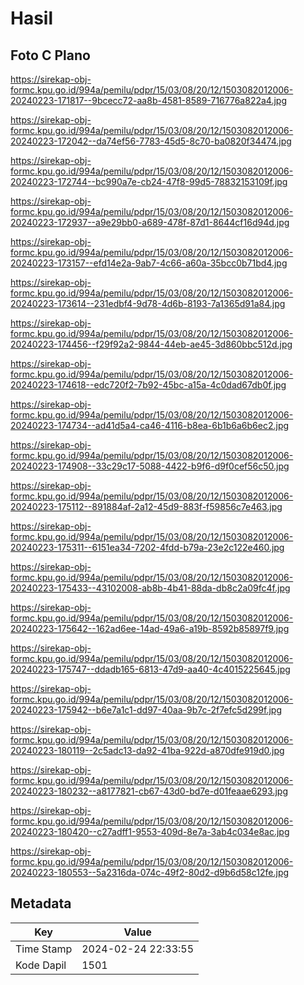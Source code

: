 # Hasil

## Foto C Plano

https://sirekap-obj-formc.kpu.go.id/994a/pemilu/pdpr/15/03/08/20/12/1503082012006-20240223-171817--9bcecc72-aa8b-4581-8589-716776a822a4.jpg

https://sirekap-obj-formc.kpu.go.id/994a/pemilu/pdpr/15/03/08/20/12/1503082012006-20240223-172042--da74ef56-7783-45d5-8c70-ba0820f34474.jpg

https://sirekap-obj-formc.kpu.go.id/994a/pemilu/pdpr/15/03/08/20/12/1503082012006-20240223-172744--bc990a7e-cb24-47f8-99d5-78832153109f.jpg

https://sirekap-obj-formc.kpu.go.id/994a/pemilu/pdpr/15/03/08/20/12/1503082012006-20240223-172937--a9e29bb0-a689-478f-87d1-8644cf16d94d.jpg

https://sirekap-obj-formc.kpu.go.id/994a/pemilu/pdpr/15/03/08/20/12/1503082012006-20240223-173157--efd14e2a-9ab7-4c66-a60a-35bcc0b71bd4.jpg

https://sirekap-obj-formc.kpu.go.id/994a/pemilu/pdpr/15/03/08/20/12/1503082012006-20240223-173614--231edbf4-9d78-4d6b-8193-7a1365d91a84.jpg

https://sirekap-obj-formc.kpu.go.id/994a/pemilu/pdpr/15/03/08/20/12/1503082012006-20240223-174456--f29f92a2-9844-44eb-ae45-3d860bbc512d.jpg

https://sirekap-obj-formc.kpu.go.id/994a/pemilu/pdpr/15/03/08/20/12/1503082012006-20240223-174618--edc720f2-7b92-45bc-a15a-4c0dad67db0f.jpg

https://sirekap-obj-formc.kpu.go.id/994a/pemilu/pdpr/15/03/08/20/12/1503082012006-20240223-174734--ad41d5a4-ca46-4116-b8ea-6b1b6a6b6ec2.jpg

https://sirekap-obj-formc.kpu.go.id/994a/pemilu/pdpr/15/03/08/20/12/1503082012006-20240223-174908--33c29c17-5088-4422-b9f6-d9f0cef56c50.jpg

https://sirekap-obj-formc.kpu.go.id/994a/pemilu/pdpr/15/03/08/20/12/1503082012006-20240223-175112--891884af-2a12-45d9-883f-f59856c7e463.jpg

https://sirekap-obj-formc.kpu.go.id/994a/pemilu/pdpr/15/03/08/20/12/1503082012006-20240223-175311--6151ea34-7202-4fdd-b79a-23e2c122e460.jpg

https://sirekap-obj-formc.kpu.go.id/994a/pemilu/pdpr/15/03/08/20/12/1503082012006-20240223-175433--43102008-ab8b-4b41-88da-db8c2a09fc4f.jpg

https://sirekap-obj-formc.kpu.go.id/994a/pemilu/pdpr/15/03/08/20/12/1503082012006-20240223-175642--162ad6ee-14ad-49a6-a19b-8592b85897f9.jpg

https://sirekap-obj-formc.kpu.go.id/994a/pemilu/pdpr/15/03/08/20/12/1503082012006-20240223-175747--ddadb165-6813-47d9-aa40-4c4015225645.jpg

https://sirekap-obj-formc.kpu.go.id/994a/pemilu/pdpr/15/03/08/20/12/1503082012006-20240223-175942--b6e7a1c1-dd97-40aa-9b7c-2f7efc5d299f.jpg

https://sirekap-obj-formc.kpu.go.id/994a/pemilu/pdpr/15/03/08/20/12/1503082012006-20240223-180119--2c5adc13-da92-41ba-922d-a870dfe919d0.jpg

https://sirekap-obj-formc.kpu.go.id/994a/pemilu/pdpr/15/03/08/20/12/1503082012006-20240223-180232--a8177821-cb67-43d0-bd7e-d01feaae6293.jpg

https://sirekap-obj-formc.kpu.go.id/994a/pemilu/pdpr/15/03/08/20/12/1503082012006-20240223-180420--c27adff1-9553-409d-8e7a-3ab4c034e8ac.jpg

https://sirekap-obj-formc.kpu.go.id/994a/pemilu/pdpr/15/03/08/20/12/1503082012006-20240223-180553--5a2316da-074c-49f2-80d2-d9b6d58c12fe.jpg


## Metadata

| Key        | Value               |
| ---------- | ------------------- |
| Time Stamp | 2024-02-24 22:33:55 |
| Kode Dapil | 1501                |




